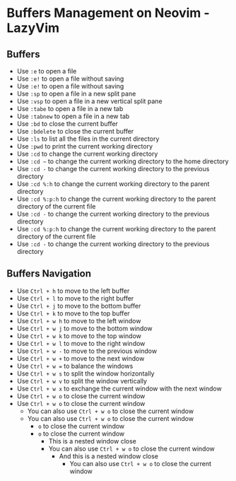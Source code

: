 # Buffers Management on Neovim - LazyVim

## Buffers

- Use `:e` to open a file
- Use `:e!` to open a file without saving
- Use `:e!` to open a file without saving
- Use `:sp` to open a file in a new split pane
- Use `:vsp` to open a file in a new vertical split pane
- Use `:tabe` to open a file in a new tab
- Use `:tabnew` to open a file in a new tab
- Use `:bd` to close the current buffer
- Use `:bdelete` to close the current buffer
- Use `:ls` to list all the files in the current directory
- Use `:pwd` to print the current working directory
- Use `:cd` to change the current working directory
- Use `:cd ~` to change the current working directory to the home directory
- Use `:cd -` to change the current working directory to the previous directory
- Use `:cd %:h` to change the current working directory to the parent directory
- Use `:cd %:p:h` to change the current working directory to the parent directory of the current file
- Use `:cd -` to change the current working directory to the previous directory
- Use `:cd %:p:h` to change the current working directory to the parent directory of the current file
- Use `:cd -` to change the current working directory to the previous directory

## Buffers Navigation

- Use `Ctrl + h` to move to the left buffer
- Use `Ctrl + l` to move to the right buffer
- Use `Ctrl + j` to move to the bottom buffer
- Use `Ctrl + k` to move to the top buffer
- Use `Ctrl + w h` to move to the left window
- Use `Ctrl + w j` to move to the bottom window
- Use `Ctrl + w k` to move to the top window
- Use `Ctrl + w l` to move to the right window
- Use `Ctrl + w -` to move to the previous window
- Use `Ctrl + w +` to move to the next window
- Use `Ctrl + w =` to balance the windows
- Use `Ctrl + w s` to split the window horizontally
- Use `Ctrl + w v` to split the window vertically
- Use `Ctrl + w x` to exchange the current window with the next window
- Use `Ctrl + w o` to close the current window
- Use `Ctrl + w o` to close the current window
  - You can also use `Ctrl + w o` to close the current window
  - You can also use `Ctrl + w o` to close the current window
    - `o` to close the current window
    - `o` to close the current window
      - This is a nested window close
      - You can also use `Ctrl + w o` to close the current window
        - And this is a nested window close
          - You can also use `Ctrl + w o` to close the current window
